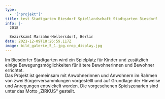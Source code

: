```yaml
---
type:
  - '["projekt"]'
title: test Stadtgarten Biesdorf Spiellandschaft Stadtgarten Biesdorf
info: |-
  2018

  Bezirksamt Marzahn-Hellersdorf, Berlin
date: 2021-12-09T18:26:59.117Z
image: bild_galerie_5_1.jpg.crop_display.jpg
---
```

Im Biesdorfer Stadtgarten wird ein Spielplatz für Kinder und zusätzlich einige Bewegungsmöglichkeiten für ältere Bewohnerinnen und Bewohner errichtet.\
Das Projekt ist gemeinsam mit Anwohnerinnen und Anwohnern im Rahmen von zwei Bürgerversammlungen vorgestellt und auf Grundlage der Hinweise und Anregungen entwickelt worden. Die vorgesehenen Spielszenarien sind unter das Motto „ZIRKUS“ gestellt.